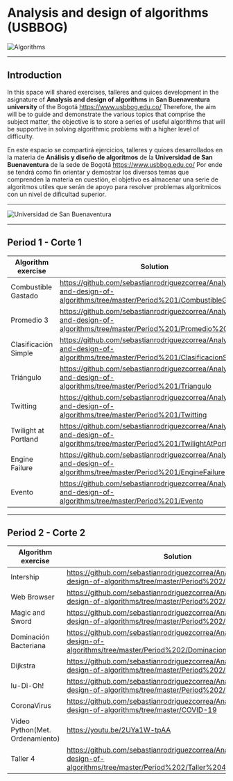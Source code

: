# Analysis and design of algorithms (USBBOG)

![Algorithms](https://www.caracteristicas.co/wp-content/uploads/2018/08/Algoritmo-min-e1533652024302.jpg)

___

## Introduction

In this space will shared exercises, talleres and quices development in the asignature of **Analysis and design of algorithms** in **San Buenaventura university** of the Bogotá <https://www.usbbog.edu.co/> Therefore, the aim will be to guide and demonstrate the various topics that comprise the subject matter, the objective is to store a series of useful algorithms that will be supportive in solving algorithmic problems with a higher level of difficulty. 

En este espacio se compartirá ejercicios, talleres y quices desarrollados en la materia de **Análisis y diseño de algoritmos** de la **Universidad de San Buenaventura** de la sede de Bogotá <https://www.usbbog.edu.co/> Por ende se tendrá como fin orientar y demostrar los diversos temas que comprenden la materia en cuestión, el objetivo es almacenar una serie de algoritmos utiles que serán de apoyo para resolver problemas algoritmicos con un nivel de dificultad superior.
___
![Universidad de San Buenaventura](https://dachcolombia.com/wp-content/uploads/2017/07/7993_universidad-de-san-buenaventura.jpg)
___

## Period 1 - Corte 1

|Algorithm exercise|Solution|
|------------------|--------|
|Combustible Gastado|<https://github.com/sebastianrodriguezcorrea/Analysis-and-design-of-algorithms/tree/master/Period%201/CombustibleGastado>|
|Promedio 3|<https://github.com/sebastianrodriguezcorrea/Analysis-and-design-of-algorithms/tree/master/Period%201/Promedio%203> |
|Clasificación Simple|<https://github.com/sebastianrodriguezcorrea/Analysis-and-design-of-algorithms/tree/master/Period%201/ClasificacionSimple>|
|Triángulo|<https://github.com/sebastianrodriguezcorrea/Analysis-and-design-of-algorithms/tree/master/Period%201/Triangulo>|
|Twitting|<https://github.com/sebastianrodriguezcorrea/Analysis-and-design-of-algorithms/tree/master/Period%201/Twitting>|
|Twilight at Portland|<https://github.com/sebastianrodriguezcorrea/Analysis-and-design-of-algorithms/tree/master/Period%201/TwilightAtPortland>|
|Engine Failure|<https://github.com/sebastianrodriguezcorrea/Analysis-and-design-of-algorithms/tree/master/Period%201/EngineFailure>|
|Evento|<https://github.com/sebastianrodriguezcorrea/Analysis-and-design-of-algorithms/tree/master/Period%201/Evento>|

___

## Period 2 - Corte 2

|Algorithm exercise|Solution|
|------------------|--------|
|Intership|<https://github.com/sebastianrodriguezcorrea/Analysis-and-design-of-algorithms/tree/master/Period%202/Internship>|
|Web Browser|<https://github.com/sebastianrodriguezcorrea/Analysis-and-design-of-algorithms/tree/master/Period%202/WebBrowser>|
|Magic and Sword|<https://github.com/sebastianrodriguezcorrea/Analysis-and-design-of-algorithms/tree/master/Period%202/MagicAndSword>|
|Dominación Bacteriana|<https://github.com/sebastianrodriguezcorrea/Analysis-and-design-of-algorithms/tree/master/Period%202/DominacionBacteriana>|
|Dijkstra|<https://github.com/sebastianrodriguezcorrea/Analysis-and-design-of-algorithms/tree/master/Period%202/Dijkstra>|
|Iu-Di-Oh!|<https://github.com/sebastianrodriguezcorrea/Analysis-and-design-of-algorithms/tree/master/Period%202/Iu-Di-Oh>|
|CoronaVirus|<https://github.com/sebastianrodriguezcorrea/Analysis-and-design-of-algorithms/tree/master/COVID-19>|
|Video Python(Met. Ordenamiento)|<https://youtu.be/2UYa1W-tpAA>|
|Taller 4|<https://github.com/sebastianrodriguezcorrea/Analysis-and-design-of-algorithms/tree/master/Period%202/Taller%204/Taller4Analisis/src>|
